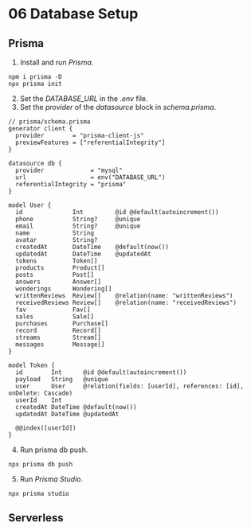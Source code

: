 # 06 Database Setup

## Prisma

1. Install and run _Prisma_.

```
npm i prisma -D
npx prisma init
```

2. Set the _DATABASE_URL_ in the _.env_ file.
3. Set the _provider_ of the _datasource_ block in _schema.prisma_.

```prisma
// prisma/schema.prisma
generator client {
  provider        = "prisma-client-js"
  previewFeatures = ["referentialIntegrity"]
}

datasource db {
  provider             = "mysql"
  url                  = env("DATABASE_URL")
  referentialIntegrity = "prisma"
}

model User {
  id              Int         @id @default(autoincrement())
  phone           String?     @unique
  email           String?     @unique
  name            String
  avatar          String?
  createdAt       DateTime    @default(now())
  updatedAt       DateTime    @updatedAt
  tokens          Token[]
  products        Product[]
  posts           Post[]
  answers         Answer[]
  wonderings      Wondering[]
  writtenReviews  Review[]    @relation(name: "writtenReviews")
  receivedReviews Review[]    @relation(name: "receivedReviews")
  fav             Fav[]
  sales           Sale[]
  purchases       Purchase[]
  record          Record[]
  streams         Stream[]
  messages        Message[]
}

model Token {
  id        Int      @id @default(autoincrement())
  payload   String   @unique
  user      User     @relation(fields: [userId], references: [id], onDelete: Cascade)
  userId    Int
  createdAt DateTime @default(now())
  updatedAt DateTime @updatedAt

  @@index([userId])
}
```

4. Run prisma db push.

```
npx prisma db push
```

5. Run _Prisma Studio_.

```
npx prisma studio
```

## Serverless
